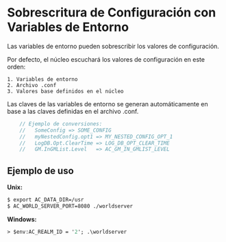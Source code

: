 # Sobrescritura de Configuración con Variables de Entorno

Las variables de entorno pueden sobrescribir los valores de configuración.

Por defecto, el núcleo escuchará los valores de configuración en este orden:

```
1. Variables de entorno
2. Archivo .conf
3. Valores base definidos en el núcleo
```

Las claves de las variables de entorno se generan automáticamente en base a las claves definidas en el archivo .conf.

```cpp
    // Ejemplo de conversiones:
    //   SomeConfig => SOME_CONFIG
    //   myNestedConfig.opt1 => MY_NESTED_CONFIG_OPT_1
    //   LogDB.Opt.ClearTime => LOG_DB_OPT_CLEAR_TIME
    //   GM.InGMList.Level   => AC_GM_IN_GMLIST_LEVEL
```

## Ejemplo de uso

**Unix:**
```sh
$ export AC_DATA_DIR=/usr
$ AC_WORLD_SERVER_PORT=8080 ./worldserver
```

**Windows:**
```ps
> $env:AC_REALM_ID = '2'; .\worldserver
```
